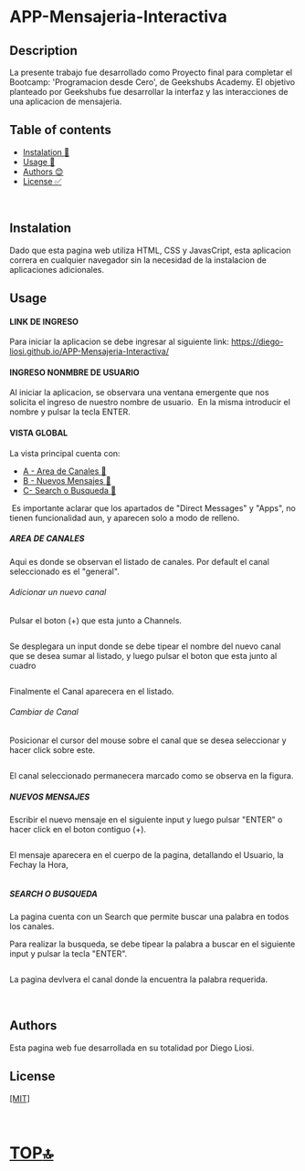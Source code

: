 
# APP-Mensajeria-Interactiva

## Description
La presente trabajo fue desarrollado como Proyecto final para completar el Bootcamp: 'Programacion desde Cero', de Geekshubs Academy.
El objetivo planteado por Geekshubs fue desarrollar la interfaz y las interacciones de una aplicacion de mensajeria.

## Table of contents
- [Instalation :electric_plug:](#instalation)
- [Usage :green_book:](#usage)
- [Authors :blush:](#authors)
- [License :white_check_mark:](#license)

<br>

## Instalation
Dado que esta pagina web utiliza HTML, CSS y JavasCript, esta aplicacion correra en cualquier navegador sin la necesidad de la instalacion de aplicaciones adicionales. 
<br>

## Usage
#### LINK DE INGRESO
Para iniciar la aplicacion se debe ingresar al siguiente link: https://diego-liosi.github.io/APP-Mensajeria-Interactiva/

#### INGRESO NONMBRE DE USUARIO
Al iniciar la aplicacion, se observara una ventana emergente que nos solicita el ingreso de nuestro nombre de usuario.
    <img href='img\img1.png'>
En la misma introducir el nombre y pulsar la tecla ENTER.
<br>
#### VISTA GLOBAL
La vista principal cuenta con:

 - [A - Area de Canales :satellite:](#area-de-canales)
 - [B - Nuevos Mensajes :speech_balloon:](#nuevos-mensajes)
 - [C- Search o Busqueda :mag_right:](#search-o-busqueda)

<img href='img/img2.png'>
Es importante aclarar que los apartados de "Direct Messages" y "Apps", no tienen funcionalidad aun, y aparecen solo a modo de relleno.

##### AREA DE CANALES
Aqui es donde se observan el listado de canales.
Por default el canal seleccionado es el "general". 

###### Adicionar un nuevo canal
Pulsar el boton (+) que esta junto a Channels.

<img href='img/img3.png'>

Se desplegara un input donde se debe tipear el nombre del nuevo canal que se desea sumar al listado, y luego pulsar el boton que esta junto al cuadro 

<img href='img/img4.png'>

Finalmente el Canal aparecera en el listado.

###### Cambiar de Canal
Posicionar el cursor del mouse sobre el canal que se desea seleccionar y hacer click sobre este.

<img href='img/img5.png'>

El canal seleccionado permanecera marcado como se observa en la figura. 

##### NUEVOS MENSAJES

Escribir el nuevo mensaje en el siguiente input y luego pulsar "ENTER" o hacer click en el boton contiguo (+).

<img href='img/img6.png'>

El mensaje aparecera en el cuerpo de la pagina, detallando el Usuario, la Fechay la Hora,

<img href='img/img7.png'>

##### SEARCH O BUSQUEDA
La pagina cuenta con un Search que permite buscar una palabra en todos los canales. 

Para realizar la busqueda, se debe tipear la palabra a buscar en el siguiente input y pulsar la tecla "ENTER".

<img href='img/img8.png'>

La pagina devlvera el canal donde la encuentra la palabra requerida.

<br>

## Authors
Esta pagina web fue desarrollada en su totalidad por Diego Liosi.

## License

<a href="LICENSE">[MIT]</a>

<br>

# [TOP:top:](#table-of-contents)